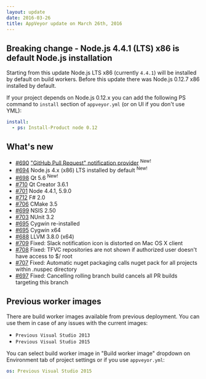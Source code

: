 ```yaml
---
layout: update
date: 2016-03-26
title: AppVeyor update on March 26th, 2016
---
```




## Breaking change - Node.js 4.4.1 (LTS) x86 is default Node.js installation

Starting from this update Node.js LTS x86 (currently `4.4.1`) will be installed by default on build workers.
Before this update there was Node.js 0.12.7 x86 installed by default.

If your project depends on Node.js 0.12.x you can add the following PS command to `install` section of `appveyor.yml` (or on UI if you don't use YML):

```yaml
install:
  - ps: Install-Product node 0.12
```

## What's new

* [#690](https://github.com/appveyor/ci/issues/690) ["GitHub Pull Request" notification provider](/docs/notifications#github-pull-request) <sup class="new-feature">New!</sup>
* [#694](https://github.com/appveyor/ci/issues/694) Node.js 4.x (x86) LTS installed by default <sup class="new-feature">New!</sup>
* [#698](https://github.com/appveyor/ci/issues/698) Qt 5.6 <sup class="new-feature">New!</sup>
* [#710](https://github.com/appveyor/ci/issues/710) Qt Creator 3.6.1
* [#701](https://github.com/appveyor/ci/issues/701) Node 4.4.1, 5.9.0
* [#712](https://github.com/appveyor/ci/issues/712) F# 2.0
* [#706](https://github.com/appveyor/ci/issues/706) CMake 3.5
* [#699](https://github.com/appveyor/ci/issues/699) NSIS 2.50
* [#703](https://github.com/appveyor/ci/issues/703) NUnit 3.2
* [#695](https://github.com/appveyor/ci/issues/719) Cygwin re-installed
* [#695](https://github.com/appveyor/ci/issues/695) Cygwin x64
* [#688](https://github.com/appveyor/ci/issues/688) LLVM 3.8.0 (x64)
* [#709](https://github.com/appveyor/ci/issues/709) Fixed: Slack notification icon is distorted on Mac OS X client
* [#708](https://github.com/appveyor/ci/issues/708) Fixed: TFVC repositories are not shown if authorized user doesn't have access to $/ root
* [#707](https://github.com/appveyor/ci/issues/707) Fixed: Automatic nuget packaging calls nuget pack for all projects within .nuspec directory
* [#697](https://github.com/appveyor/ci/issues/697) Fixed: Cancelling rolling branch build cancels all PR builds targeting this branch


## Previous worker images

There are build worker images available from previous deployment. You can use them in case of any issues with the current images:

* `Previous Visual Studio 2013`
* `Previous Visual Studio 2015`

You can select build worker image in "Build worker image" dropdown on Environment tab of project settings or if you use `appveyor.yml`:

```yaml
os: Previous Visual Studio 2015
```
